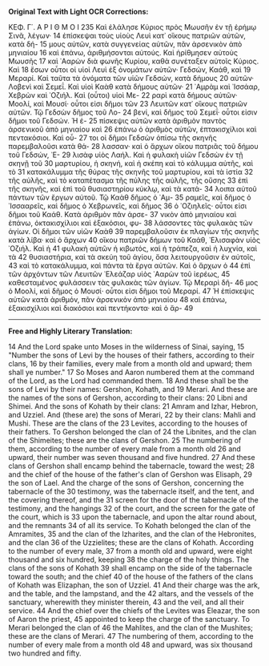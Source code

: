 **Original Text with Light OCR Corrections:**

ΚΕΦ. Γ΄. Α Ρ Ι Θ Μ Ο Ι 235
Καὶ ἐλάλησε Κύριος πρὸς Μωυσῆν ἐν τῇ ἐρήμῳ Σινᾶ, λέγων· 14
ἐπίσκεψαι τοὺς υἱοὺς Λευὶ κατ᾿ οἴκους πατριῶν αὐτῶν, κατὰ δή- 15
μους αὐτῶν, κατὰ συγγενείας αὐτῶν, πᾶν ἀρσενικὸν ἀπὸ μηνιαίου 16
καὶ ἐπάνω, ἀριθμήσονται αὐτούς. Καὶ ἠρίθμησεν αὐτοὺς Μωυσῆς 17
καὶ ᾿Ααρὼν διὰ φωνῆς Κυρίου, καθὰ συνέταξεν αὐτοῖς Κύριος. Καὶ 18
ἔσων οὗτοι οἱ υἱοὶ Λευὶ ἐξ ὀνομάτων αὐτῶν· Γεδσών, Καάθ, καὶ 19
Μεραρί. Καὶ ταῦτα τὰ ὀνόματα τῶν υἱῶν Γεδσών, κατὰ δήμους 20
αὐτῶν· Λοβενὶ καὶ Σεμεΐ. Καὶ υἱοὶ Καὰθ κατὰ δήμους αὐτῶν· 21
᾿Αμρὰμ καὶ ᾿Ισσάαρ, Χεβρὼν καὶ ᾿Οζιήλ. Καὶ (οὗτοι) υἱοὶ Με- 22
ραρὶ κατὰ δήμους αὐτῶν· Μοολί, καὶ Μουσί· οὗτοι εἰσι δῆμοι τῶν 23
Λευιτῶν κατ᾿ οἴκους πατριῶν αὐτῶν. Τῷ Γεδσὼν δῆμος τοῦ Λο- 24
βενί, καὶ δῆμος τοῦ Σεμεΐ· οὗτοι εἰσιν δῆμοι τοῦ Γεδσών. Ἡ ἐ- 25
πίσκεψις αὐτῶν κατὰ ἀριθμὸν παντὸς ἀρσενικοῦ ἀπὸ μηνιαίου καὶ 26
ἐπάνω ὁ ἀριθμὸς αὐτῶν, ἑπτακισχίλιοι καὶ πεντακόσιοι. Καὶ οὗ- 27
τοι οἱ δῆμοι Γεδσὼν ὀπίσω τῆς σκηνῆς παρεμβαλοῦσι κατὰ θά- 28
λασσαν· καὶ ὁ ἄρχων οἴκου πατριᾶς τοῦ δήμου τοῦ Γεδσών, ᾿Ε- 29
λισὰφ υἱὸς Λαήλ. Καὶ ἡ φυλακὴ υἱῶν Γεδσὼν ἐν τῇ σκηνῇ τοῦ 30
μαρτυρίου, ἡ σκηνή, καὶ ἡ σκέπη καὶ τὸ κάλυμμα αὐτῆς, καὶ τὸ 31
κατακάλυμμα τῆς θύρας τῆς σκηνῆς τοῦ μαρτυρίου, καὶ τὰ ἱστία 32
τῆς αὐλῆς, καὶ τὸ καταπέτασμα τῆς πύλης τῆς αὐλῆς, τῆς οὔσης 33
ἐπὶ τῆς σκηνῆς, καὶ ἐπὶ τοῦ θυσιαστηρίου κύκλῳ, καὶ τὰ κατά- 34
λοιπα αὐτοῦ πάντων τῶν ἔργων αὐτοῦ. Τῷ Καὰθ δῆμος ὁ ᾿Αμ- 35
ραμεῖς, καὶ δῆμος ὁ ᾿Ισσααρεῖς, καὶ δῆμος ὁ Χεβρωνεῖς, καὶ δῆμος 36
ὁ ᾿Οζιηλεῖς· οὗτοι εἰσι δῆμοι τοῦ Καάθ. Κατὰ ἀριθμὸν πᾶν ἀρσε- 37
νικὸν ἀπὸ μηνιαίου καὶ ἐπάνω, ὀκτακισχίλιοι καὶ ἑξακόσιοι, φυ- 38
λάσσοντες τὰς φυλακὰς τῶν ἁγίων. Οἱ δῆμοι τῶν υἱῶν Καὰθ 39
παρεμβαλοῦσιν ἐκ πλαγίων τῆς σκηνῆς κατὰ λίβα· καὶ ὁ ἄρχων 40
οἴκου πατριῶν δήμων τοῦ Καάθ, ᾿Ελισαφὰν υἱὸς ᾿Οζιήλ. Καὶ ἡ 41
φυλακὴ αὐτῶν ἡ κιβωτός, καὶ ἡ τράπεζα, καὶ ἡ λυχνία, καὶ τὰ 42
θυσιαστήρια, καὶ τὰ σκεύη τοῦ ἁγίου, ὅσα λειτουργοῦσιν ἐν αὐτοῖς, 43
καὶ τὸ κατακάλυμμα, καὶ πάντα τὰ ἔργα αὐτῶν. Καὶ ὁ ἄρχων ὁ 44
ἐπὶ τῶν ἀρχόντων τῶν Λευιτῶν ᾿Ελεάζαρ υἱὸς ᾿Ααρὼν τοῦ ἱερέως, 45
καθεσταμένος φυλάσσειν τὰς φυλακὰς τῶν ἁγίων. Τῷ Μεραρὶ δῆ- 46
μος ὁ Μοολί, καὶ δῆμος ὁ Μουσί· οὗτοι εἰσι δῆμοι τοῦ Μεραρί. 47
Ἡ ἐπίσκεψις αὐτῶν κατὰ ἀριθμόν, πᾶν ἀρσενικὸν ἀπὸ μηνιαίου 48
καὶ ἐπάνω, ἑξακισχίλιοι καὶ διακόσιοι καὶ πεντήκοντα· καὶ ὁ ἄρ- 49

---

**Free and Highly Literary Translation:**

14 And the Lord spake unto Moses in the wilderness of Sinai, saying,
15 "Number the sons of Levi by the houses of their fathers, according to their clans,
16 by their families, every male from a month old and upward; them shall ye number."
17 So Moses and Aaron numbered them at the command of the Lord, as the Lord had commanded them.
18 And these shall be the sons of Levi by their names: Gershon, Kohath, and
19 Merari. And these are the names of the sons of Gershon, according to their clans:
20 Libni and Shimei. And the sons of Kohath by their clans:
21 Amram and Izhar, Hebron, and Uzziel. And (these are) the sons of Merari,
22 by their clans: Mahli and Mushi. These are the clans of the
23 Levites, according to the houses of their fathers. To Gershon belonged the clan of
24 the Libnites, and the clan of the Shimeites; these are the clans of Gershon.
25 The numbering of them, according to the number of every male from a month old
26 and upward, their number was seven thousand and five hundred.
27 And these clans of Gershon shall encamp behind the tabernacle, toward the west;
28 and the chief of the house of the father's clan of Gershon was Elisaph,
29 the son of Lael. And the charge of the sons of Gershon, concerning the tabernacle of the
30 testimony, was the tabernacle itself, and the tent, and the covering thereof, and the
31 screen for the door of the tabernacle of the testimony, and the hangings
32 of the court, and the screen for the gate of the court, which is
33 upon the tabernacle, and upon the altar round about, and the remnants
34 of all its service. To Kohath belonged the clan of the Amramites,
35 and the clan of the Izharites, and the clan of the Hebronites, and the clan
36 of the Uzzielites; these are the clans of Kohath. According to the number of every male,
37 from a month old and upward, were eight thousand and six hundred, keeping
38 the charge of the holy things. The clans of the sons of Kohath
39 shall encamp on the side of the tabernacle toward the south; and the chief
40 of the house of the fathers of the clans of Kohath was Elizaphan, the son of Uzziel.
41 And their charge was the ark, and the table, and the lampstand, and the
42 altars, and the vessels of the sanctuary, wherewith they minister therein,
43 and the veil, and all their service.
44 And the chief over the chiefs of the Levites was Eleazar, the son of Aaron the priest,
45 appointed to keep the charge of the sanctuary. To Merari belonged the clan of
46 the Mahlites, and the clan of the Mushites; these are the clans of Merari.
47 The numbering of them, according to the number of every male from a month old
48 and upward, was six thousand two hundred and fifty.